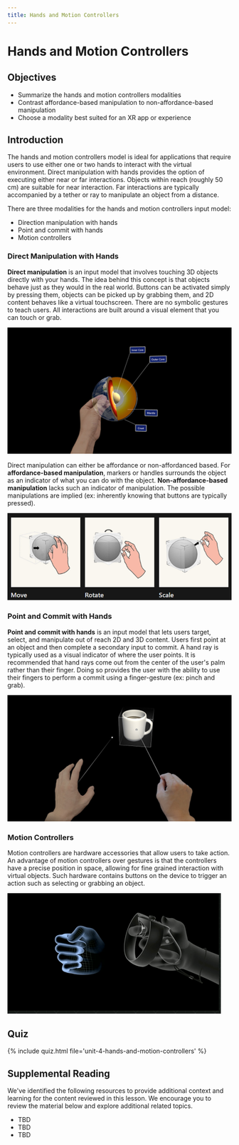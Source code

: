 ```yaml
---
title: Hands and Motion Controllers
---
```


# Hands and Motion Controllers

## Objectives

- Summarize the hands and motion controllers modalities
- Contrast affordance-based manipulation to non-affordance-based manipulation
- Choose a modality best suited for an XR app or experience

## Introduction

The hands and motion controllers model is ideal for applications that require users to use either one or two hands to interact with the virtual environment. Direct manipulation with hands provides the option of executing either  near or far interactions. Objects within reach (roughly 50 cm) are suitable for near interaction. Far interactions are typically accompanied by a tether or ray to manipulate an object from a distance.

There are three modalities for the hands and motion controllers input model:

- Direction manipulation with hands
- Point and commit with hands
- Motion controllers

### Direct Manipulation with Hands

**Direct manipulation** is an input model that involves touching 3D objects directly with your hands. The idea behind this concept is that objects behave just as they would in the real world. Buttons can be activated simply by pressing them, objects can be picked up by grabbing them, and 2D content behaves like a virtual touchscreen. There are no symbolic gestures to teach users. All interactions are built around a visual element that you can touch or grab.

![A hand manipulating a digital model of the Earth](/assets/img/unit-4/direct-manipulation.jpg)

Direct manipulation can either be affordance or non-affordanced based. For **affordance-based manipulation**, markers or handles surrounds the object as an indicator of what you can do with the object. **Non-affordance-based manipulation** lacks such an indicator of manipulation. The possible manipulations are implied (ex: inherently knowing that buttons are typically pressed).

![A hand manipulating a digital object by interacting with its external handles](/assets/img/unit-4/affordance-based.png)

### Point and Commit with Hands

**Point and commit with hands** is an input model that lets users target, select, and manipulate out of reach 2D and 3D content. Users first point at an object and then complete a secondary input to commit. A hand ray is typically used as a visual indicator of where the user points. It is recommended that hand rays come out from the center of the user's palm rather than their finger. Doing so provides the user with the ability to use their fingers to perform a commit using a finger-gesture (ex: pinch and grab).

![Hands using pointers to interact with a far digital model of a mug](/assets/img/unit-4/point-commit-hands.jpg)

### Motion Controllers

Motion controllers are hardware accessories that allow users to take action. An advantage of motion controllers over gestures is that the controllers have a precise position in space, allowing for fine grained interaction with virtual objects. Such hardware contains buttons on the device to trigger an action such as selecting or grabbing an object.

![A hand operating a motion controller and its virtual counterpart mimicking its movements.](/assets/img/unit-4/motion-controller-movement.gif)

## Quiz

{% include quiz.html file='unit-4-hands-and-motion-controllers' %}

## Supplemental Reading

We've identified the following resources to provide additional context and learning for the content reviewed in this lesson. We encourage you to review the material below and explore additional related topics.

- TBD
- TBD
- TBD